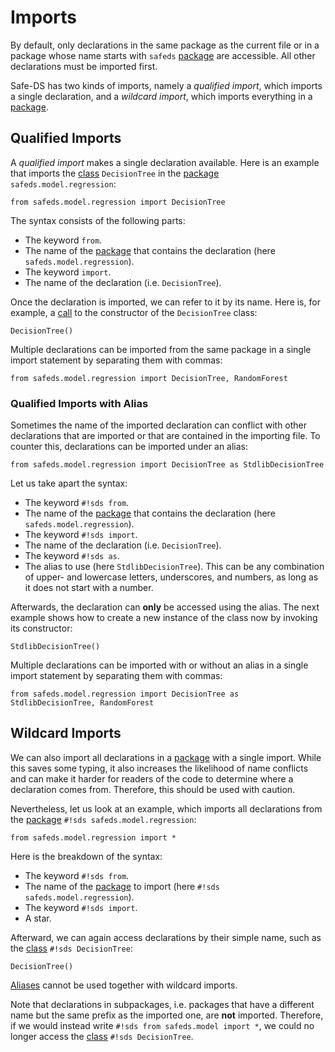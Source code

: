# Imports

By default, only declarations in the same package as the current file or in a package whose name starts with `safeds` [package][packages] are accessible. All other declarations must be imported first.

Safe-DS has two kinds of imports, namely a _qualified import_, which imports a single declaration, and a _wildcard import_, which imports everything in a [package][packages].

## Qualified Imports

A _qualified import_ makes a single declaration available. Here is an example that imports the [class][classes] `DecisionTree` in the [package][packages] `safeds.model.regression`:

```sds
from safeds.model.regression import DecisionTree
```

The syntax consists of the following parts:

- The keyword `from`.
- The name of the [package][packages] that contains the declaration (here `safeds.model.regression`).
- The keyword `import`.
- The name of the declaration (i.e. `DecisionTree`).

Once the declaration is imported, we can refer to it by its name. Here is, for example, a [call][calls] to the constructor of the `DecisionTree` class:

```sds
DecisionTree()
```

Multiple declarations can be imported from the same package in a single import statement by separating them with commas:

```sds
from safeds.model.regression import DecisionTree, RandomForest
```

### Qualified Imports with Alias

Sometimes the name of the imported declaration can conflict with other declarations that are imported or that are contained in the importing file. To counter this, declarations can be imported under an alias:

```sds
from safeds.model.regression import DecisionTree as StdlibDecisionTree
```

Let us take apart the syntax:

- The keyword `#!sds from`.
- The name of the [package][packages] that contains the declaration (here `safeds.model.regression`).
- The keyword `#!sds import`.
- The name of the declaration (i.e. `DecisionTree`).
- The keyword `#!sds as`.
- The alias to use (here `StdlibDecisionTree`). This can be any combination of upper- and lowercase letters, underscores, and numbers, as long as it does not start with a number.

Afterwards, the declaration can **only** be accessed using the alias. The next example shows how to create a new instance of the class now by invoking its constructor:

```sds
StdlibDecisionTree()
```

Multiple declarations can be imported with or without an alias in a single import statement by separating them with commas:

```sds
from safeds.model.regression import DecisionTree as StdlibDecisionTree, RandomForest
```

## Wildcard Imports

We can also import all declarations in a [package][packages] with a single import. While this saves some typing, it also increases the likelihood of name conflicts and can make it harder for readers of the code to determine where a declaration comes from. Therefore, this should be used with caution.

Nevertheless, let us look at an example, which imports all declarations from the [package][packages] `#!sds safeds.model.regression`:

```sds
from safeds.model.regression import *
```

Here is the breakdown of the syntax:

- The keyword `#!sds from`.
- The name of the [package][packages] to import (here `#!sds safeds.model.regression`).
- The keyword `#!sds import`.
- A star.

Afterward, we can again access declarations by their simple name, such as the [class][classes] `#!sds DecisionTree`:

```sds
DecisionTree()
```

[Aliases](#qualified-imports-with-alias) cannot be used together with wildcard imports.

Note that declarations in subpackages, i.e. packages that have a different name but the same prefix as the imported one, are **not** imported. Therefore, if we would instead write `#!sds from safeds.model import *`, we could no longer access the [class][classes] `#!sds DecisionTree`.

[classes]: ../stub-language/classes.md
[packages]: packages.md
[calls]: expressions/calls.md#calls
